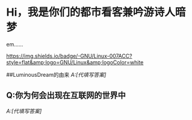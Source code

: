 # Hi，我是你们的都市看客兼吟游诗人暗梦
em......

https://img.shields.io/badge/-GNU/Linux-007ACC?style=flat&amp;logo=GNU/Linux&amp;logoColor=white

##LuminousDream的由来
*A:[代填写答案]*

## Q:你为何会出现在互联网的世界中
*A:[代填写答案]*
